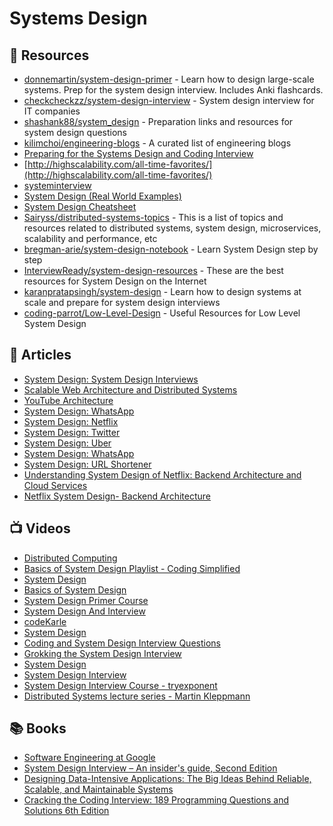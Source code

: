 
# Systems Design

## 📘 Resources

- [donnemartin/system-design-primer](https://github.com/donnemartin/system-design-primer) - Learn how to design large-scale systems. Prep for the system design interview. Includes Anki flashcards.
- [checkcheckzz/system-design-interview](https://github.com/checkcheckzz/system-design-interview) - System design interview for IT companies
- [shashank88/system_design](https://github.com/shashank88/system_design) - Preparation links and resources for system design questions
- [kilimchoi/engineering-blogs](https://github.com/kilimchoi/engineering-blogs) - A curated list of engineering blogs
- [Preparing for the Systems Design and Coding Interview](https://blog.pragmaticengineer.com/preparing-for-the-systems-design-and-coding-interviews/)
- [http://highscalability.com/all-time-favorites/](http://highscalability.com/all-time-favorites/)
- [systeminterview](https://courses.systeminterview.com/courses/system-design-interview-an-insider-s-guide?ref=c89a35)
- [System Design (Real World Examples)](https://interviewdaemon.com/courses/design-real-world-examples)
- [System Design Cheatsheet](https://gist.github.com/vasanthk/485d1c25737e8e72759f)
- [Sairyss/distributed-systems-topics](https://github.com/Sairyss/distributed-systems-topics) - This is a list of topics and resources related to distributed systems, system design, microservices, scalability and performance, etc
- [bregman-arie/system-design-notebook](https://github.com/bregman-arie/system-design-notebook) - Learn System Design step by step
- [InterviewReady/system-design-resources](https://github.com/InterviewReady/system-design-resources) - These are the best resources for System Design on the Internet
- [karanpratapsingh/system-design](https://github.com/karanpratapsingh/system-design) - Learn how to design systems at scale and prepare for system design interviews
- [coding-parrot/Low-Level-Design](https://github.com/coding-parrot/Low-Level-Design) - Useful Resources for Low Level System Design
## 📕 Articles
- [System Design: System Design Interviews](https://dev.to/karanpratapsingh/system-design-system-design-interviews-47ak)
- [Scalable Web Architecture and Distributed Systems](http://www.aosabook.org/en/distsys.html)
- [YouTube Architecture](http://highscalability.com/youtube-architecture)
- [System Design: WhatsApp](https://interviewdaemon.medium.com/system-design-whatsapp-788705bd4fb0)
- [System Design: Netflix](https://dev.to/karanpratapsingh/system-design-netflix-3d9g)
- [System Design: Twitter](https://dev.to/karanpratapsingh/system-design-twitter-865)
- [System Design: Uber](https://dev.to/karanpratapsingh/system-design-uber-56b1)
- [System Design: WhatsApp](https://dev.to/karanpratapsingh/system-design-whatsapp-fld)
- [System Design: URL Shortener](https://dev.to/karanpratapsingh/system-design-url-shortener-10i5)
- [Understanding System Design of Netflix: Backend Architecture and Cloud Services](https://medium.com/@nidhiupreti99/understanding-system-design-of-netflix-backend-architecture-and-cloud-services-b077162e45bc)
- [Netflix System Design- Backend Architecture](https://dev.to/gbengelebs/netflix-system-design-backend-architecture-10i3)
## 📺 Videos

- [Distributed Computing](https://www.youtube.com/watch?v=ajjOEltiZm4) 
- [Basics of System Design Playlist - Coding Simplified](https://www.youtube.com/playlist?list=PLt4nG7RVVk1g_LutiJ8_LvE914rIE5z4u)
- [System Design](https://www.youtube.com/playlist?list=PLMCXHnjXnTnvo6alSjVkgxV-VH6EPyvoX) 
- [Basics of System Design](https://www.youtube.com/playlist?list=PLt4nG7RVVk1g_LutiJ8_LvE914rIE5z4u) 
- [System Design Primer Course](https://www.youtube.com/playlist?list=PLTCrU9sGyburBw9wNOHebv9SjlE4Elv5a) 
- [System Design And Interview](https://www.youtube.com/c/interviewingio/videos) 
- [codeKarle](https://www.youtube.com/channel/UCZEfiXy7PmtVTezYUvc4zZw)
- [System Design](https://www.youtube.com/playlist?list=PLkQkbY7JNJuBoTemzQfjym0sqbOHt5fnV) 
- [Coding and System Design Interview Questions](https://www.youtube.com/playlist?list=PLA8lYuzFlBqAy6dkZHj5VxUAaqr4vwrka) 
- [Grokking the System Design Interview](https://www.youtube.com/playlist?list=PL73KFetZlkJSZ9vTDSJ1swZhe6CIYkqTL)
- [System Design](https://www.youtube.com/playlist?list=PLhgw50vUymyckXl3D1IlXoVl94wknJfUC) 
- [System Design Interview](https://www.youtube.com/channel/UC9vLsnF6QPYuH51njmIooCQ)
- [System Design Interview Course - tryexponent](https://www.tryexponent.com/courses/system-design-interview)
- [Distributed Systems lecture series - Martin Kleppmann](https://www.youtube.com/playlist?list=PLeKd45zvjcDFUEv_ohr_HdUFe97RItdiB)
## 📚 Books
- [Software Engineering at Google](https://www.oreilly.com/library/view/software-engineering-at/9781492082781/)
- [System Design Interview – An insider's guide, Second Edition](https://www.amazon.com/dp/B08CMF2CQF/ref=tsm_1_fb_lk)
- [Designing Data-Intensive Applications: The Big Ideas Behind Reliable, Scalable, and Maintainable Systems](https://www.amazon.com/Designing-Data-Intensive-Applications-Reliable-Maintainable/dp/1449373321)
- [Cracking the Coding Interview: 189 Programming Questions and Solutions 6th Edition](https://www.amazon.com/Cracking-Coding-Interview-Programming-Questions/dp/0984782850/)


